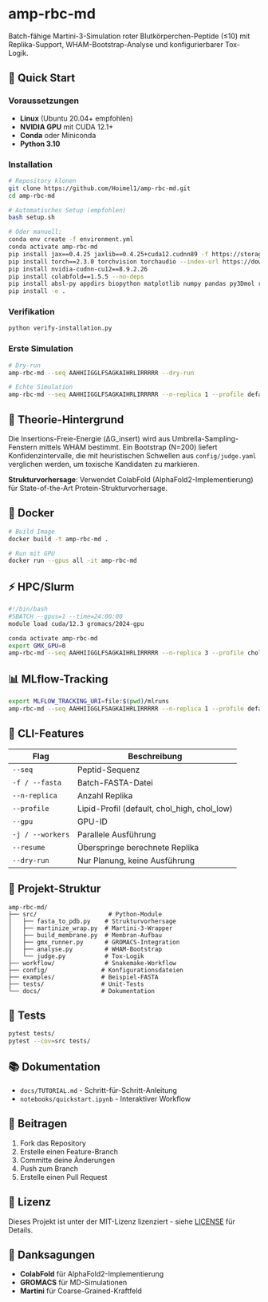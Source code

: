 # amp-rbc-md

Batch-fähige Martini-3-Simulation roter Blutkörperchen-Peptide (≤10) mit Replika-Support, WHAM-Bootstrap-Analyse und konfigurierbarer Tox-Logik.

## 🚀 Quick Start

### Voraussetzungen
- **Linux** (Ubuntu 20.04+ empfohlen)
- **NVIDIA GPU** mit CUDA 12.1+
- **Conda** oder Miniconda
- **Python 3.10**

### Installation

```bash
# Repository klonen
git clone https://github.com/Hoimel1/amp-rbc-md.git
cd amp-rbc-md

# Automatisches Setup (empfohlen)
bash setup.sh

# Oder manuell:
conda env create -f environment.yml
conda activate amp-rbc-md
pip install jax==0.4.25 jaxlib==0.4.25+cuda12.cudnn89 -f https://storage.googleapis.com/jax-releases/jax_cuda_releases.html
pip install torch==2.3.0 torchvision torchaudio --index-url https://download.pytorch.org/whl/cu121
pip install nvidia-cudnn-cu12==8.9.2.26
pip install colabfold==1.5.5 --no-deps
pip install absl-py appdirs biopython matplotlib numpy pandas py3Dmol requests tqdm dm-haiku
pip install -e .
```

### Verifikation

```bash
python verify-installation.py
```

### Erste Simulation

```bash
# Dry-run
amp-rbc-md --seq AAHHIIGGLFSAGKAIHRLIRRRRR --dry-run

# Echte Simulation
amp-rbc-md --seq AAHHIIGGLFSAGKAIHRLIRRRRR --n-replica 1 --profile default -j 1
```

## 🧬 Theorie-Hintergrund

Die Insertions-Freie-Energie (ΔG_insert) wird aus Umbrella-Sampling-Fenstern mittels WHAM bestimmt. Ein Bootstrap (N=200) liefert Konfidenzintervalle, die mit heuristischen Schwellen aus `config/judge.yaml` verglichen werden, um toxische Kandidaten zu markieren.

**Strukturvorhersage**: Verwendet ColabFold (AlphaFold2-Implementierung) für State-of-the-Art Protein-Strukturvorhersage.

## 🐳 Docker

```bash
# Build Image
docker build -t amp-rbc-md .

# Run mit GPU
docker run --gpus all -it amp-rbc-md
```

## ⚡ HPC/Slurm

```bash
#!/bin/bash
#SBATCH --gpus=1 --time=24:00:00
module load cuda/12.3 gromacs/2024-gpu

conda activate amp-rbc-md
export GMX_GPU=0
amp-rbc-md --seq AAHHIIGGLFSAGKAIHRLIRRRRR --n-replica 3 --profile chol_high --gpu 0
```

## 📊 MLflow-Tracking

```bash
export MLFLOW_TRACKING_URI=file:$(pwd)/mlruns
amp-rbc-md --seq AAHHIIGGLFSAGKAIHRLIRRRRR --n-replica 1 --profile default
```

## 🔧 CLI-Features

| Flag | Beschreibung |
|------|--------------|
| `--seq` | Peptid-Sequenz |
| `-f / --fasta` | Batch-FASTA-Datei |
| `--n-replica` | Anzahl Replika |
| `--profile` | Lipid-Profil (default, chol_high, chol_low) |
| `--gpu` | GPU-ID |
| `-j / --workers` | Parallele Ausführung |
| `--resume` | Überspringe berechnete Replika |
| `--dry-run` | Nur Planung, keine Ausführung |

## 📁 Projekt-Struktur

```
amp-rbc-md/
├── src/                    # Python-Module
│   ├── fasta_to_pdb.py    # Strukturvorhersage
│   ├── martinize_wrap.py  # Martini-3-Wrapper
│   ├── build_membrane.py  # Membran-Aufbau
│   ├── gmx_runner.py      # GROMACS-Integration
│   ├── analyse.py         # WHAM-Bootstrap
│   └── judge.py           # Tox-Logik
├── workflow/              # Snakemake-Workflow
├── config/               # Konfigurationsdateien
├── examples/             # Beispiel-FASTA
├── tests/                # Unit-Tests
└── docs/                 # Dokumentation
```

## 🧪 Tests

```bash
pytest tests/
pytest --cov=src tests/
```

## 📚 Dokumentation

- `docs/TUTORIAL.md` - Schritt-für-Schritt-Anleitung
- `notebooks/quickstart.ipynb` - Interaktiver Workflow

## 🤝 Beitragen

1. Fork das Repository
2. Erstelle einen Feature-Branch
3. Committe deine Änderungen
4. Push zum Branch
5. Erstelle einen Pull Request

## 📄 Lizenz

Dieses Projekt ist unter der MIT-Lizenz lizenziert - siehe [LICENSE](LICENSE) für Details.

## 🙏 Danksagungen

- **ColabFold** für AlphaFold2-Implementierung
- **GROMACS** für MD-Simulationen
- **Martini** für Coarse-Grained-Kraftfeld

